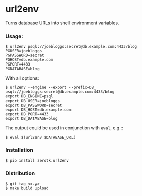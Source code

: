 # url2env

Turns database URLs into shell environment variables.

### Usage:

```
$ url2env psql://joebloggs:secret@db.example.com:4433/blog
PGUSER=joebloggs
PGPASSWORD=secret
PGHOST=db.example.com
PGPORT=4433
PGDATABASE=blog
```

With all options:

```
$ url2env --engine --export --prefix=DB_ psql://joebloggs:secret@db.example.com:4433/blog
export DB_ENGINE=psql
export DB_USER=joebloggs
export DB_PASSWORD=secret
export DB_HOST=db.example.com
export DB_PORT=4433
export DB_DATABASE=blog
```


The output could be used in conjunction with `eval`, e.g.::

```
$ eval $(url2env $DATABASE_URL)
```


### Installation

```
$ pip install zerotk.url2env
```


### Distribution

```
$ git tag <x.y>
$ make build upload
```
